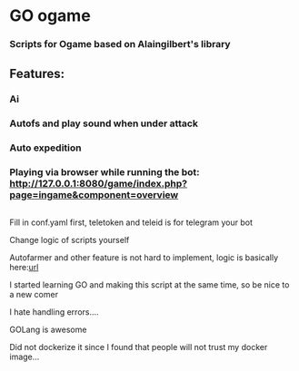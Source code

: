 # GO ogame

### Scripts for Ogame based on Alaingilbert's library

## Features:
### Ai
### Autofs and play sound when under attack
### Auto expedition
### Playing via browser while running the bot: http://127.0.0.1:8080/game/index.php?page=ingame&component=overview

## 
Fill in conf.yaml first, teletoken and teleid is for telegram your bot

Change logic of scripts yourself

Autofarmer and other feature is not hard to implement, logic is basically here:[url](https://github.com/ogame-ninja/scripts/blob/master/community/cremefresh55/OptimalFarmerNoTimer.go)

I started learning GO and making this script at the same time, so be nice to a new comer

I hate handling errors....

GOLang is awesome

Did not dockerize it since I found that people will not trust my docker image...